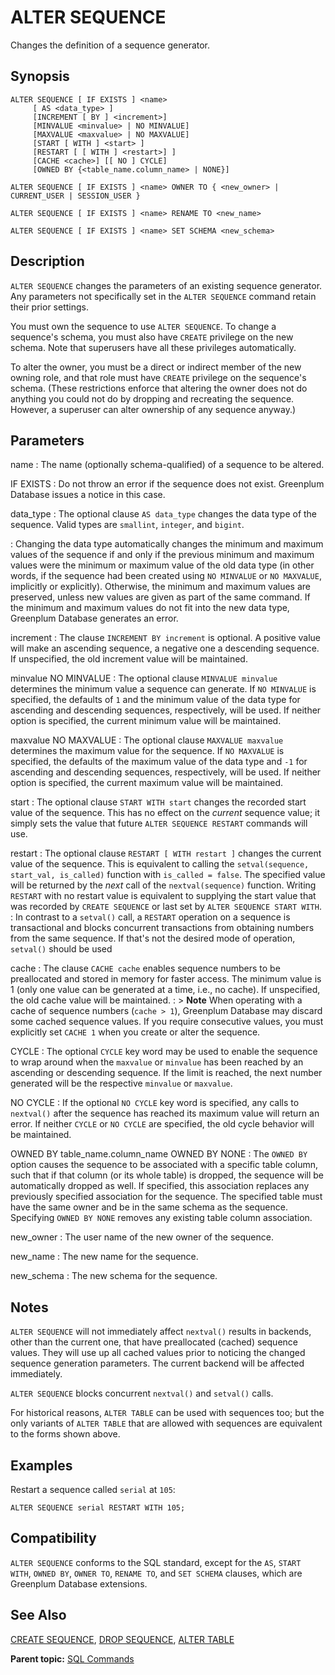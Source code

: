 # ALTER SEQUENCE 

Changes the definition of a sequence generator.

## Synopsis 

``` {#sql_command_synopsis}
ALTER SEQUENCE [ IF EXISTS ] <name>
     [ AS <data_type> ]
     [INCREMENT [ BY ] <increment>] 
     [MINVALUE <minvalue> | NO MINVALUE] 
     [MAXVALUE <maxvalue> | NO MAXVALUE] 
     [START [ WITH ] <start> ]
     [RESTART [ [ WITH ] <restart>] ]
     [CACHE <cache>] [[ NO ] CYCLE] 
     [OWNED BY {<table_name.column_name> | NONE}]

ALTER SEQUENCE [ IF EXISTS ] <name> OWNER TO { <new_owner> | CURRENT_USER | SESSION_USER }

ALTER SEQUENCE [ IF EXISTS ] <name> RENAME TO <new_name>

ALTER SEQUENCE [ IF EXISTS ] <name> SET SCHEMA <new_schema>
```

## Description 

`ALTER SEQUENCE` changes the parameters of an existing sequence generator. Any parameters not specifically set in the `ALTER SEQUENCE` command retain their prior settings.

You must own the sequence to use `ALTER SEQUENCE`. To change a sequence's schema, you must also have `CREATE` privilege on the new schema. Note that superusers have all these privileges automatically.

To alter the owner, you must be a direct or indirect member of the new owning role, and that role must have `CREATE` privilege on the sequence's schema. \(These restrictions enforce that altering the owner does not do anything you could not do by dropping and recreating the sequence. However, a superuser can alter ownership of any sequence anyway.\)

## Parameters 

name
:   The name \(optionally schema-qualified\) of a sequence to be altered.

IF EXISTS
:   Do not throw an error if the sequence does not exist. Greenplum Database issues a notice in this case.

data\_type
:   The optional clause `AS data_type` changes the data type of the sequence. Valid types are `smallint`, `integer`, and `bigint`.

:   Changing the data type automatically changes the minimum and maximum values of the sequence if and only if the previous minimum and maximum values were the minimum or maximum value of the old data type \(in other words, if the sequence had been created using `NO MINVALUE` or `NO MAXVALUE`, implicitly or explicitly\). Otherwise, the minimum and maximum values are preserved, unless new values are given as part of the same command. If the minimum and maximum values do not fit into the new data type, Greenplum Database generates an error.

increment
:   The clause `INCREMENT BY increment` is optional. A positive value will make an ascending sequence, a negative one a descending sequence. If unspecified, the old increment value will be maintained.

minvalue
NO MINVALUE
:   The optional clause `MINVALUE minvalue` determines the minimum value a sequence can generate. If `NO MINVALUE` is specified, the defaults of `1` and the minimum value of the data type for ascending and descending sequences, respectively, will be used. If neither option is specified, the current minimum value will be maintained.

maxvalue
NO MAXVALUE
:   The optional clause `MAXVALUE maxvalue` determines the maximum value for the sequence. If `NO MAXVALUE` is specified, the defaults of the maximum value of the data type and `-1` for ascending and descending sequences, respectively, will be used. If neither option is specified, the current maximum value will be maintained.

start
:   The optional clause `START WITH start` changes the recorded start value of the sequence. This has no effect on the *current* sequence value; it simply sets the value that future `ALTER SEQUENCE RESTART` commands will use.

restart
:   The optional clause `RESTART [ WITH restart ]` changes the current value of the sequence. This is equivalent to calling the `setval(sequence, start_val, is_called)` function with `is_called = false`. The specified value will be returned by the *next* call of the `nextval(sequence)` function. Writing `RESTART` with no restart value is equivalent to supplying the start value that was recorded by `CREATE SEQUENCE` or last set by `ALTER SEQUENCE START WITH`.
:   In contrast to a `setval()` call, a `RESTART` operation on a sequence is transactional and blocks concurrent transactions from obtaining numbers from the same sequence. If that's not the desired mode of operation, `setval()` should be used

cache
:   The clause `CACHE cache` enables sequence numbers to be preallocated and stored in memory for faster access. The minimum value is 1 \(only one value can be generated at a time, i.e., no cache\). If unspecified, the old cache value will be maintained.
:   > **Note** When operating with a cache of sequence numbers (`cache > 1`), Greenplum Database may discard some cached sequence values. If you require consecutive values, you must explicitly set `CACHE 1` when you create or alter the sequence.

CYCLE
:   The optional `CYCLE` key word may be used to enable the sequence to wrap around when the `maxvalue` or `minvalue` has been reached by an ascending or descending sequence. If the limit is reached, the next number generated will be the respective `minvalue` or `maxvalue`.

NO CYCLE
:   If the optional `NO CYCLE` key word is specified, any calls to `nextval()` after the sequence has reached its maximum value will return an error. If neither `CYCLE` or `NO CYCLE` are specified, the old cycle behavior will be maintained.

OWNED BY table\_name.column\_name
OWNED BY NONE
:   The `OWNED BY` option causes the sequence to be associated with a specific table column, such that if that column \(or its whole table\) is dropped, the sequence will be automatically dropped as well. If specified, this association replaces any previously specified association for the sequence. The specified table must have the same owner and be in the same schema as the sequence. Specifying `OWNED BY NONE` removes any existing table column association.

new\_owner
:   The user name of the new owner of the sequence.

new\_name
:   The new name for the sequence.

new\_schema
:   The new schema for the sequence.

## Notes 

`ALTER SEQUENCE` will not immediately affect `nextval()` results in backends, other than the current one, that have preallocated \(cached\) sequence values. They will use up all cached values prior to noticing the changed sequence generation parameters. The current backend will be affected immediately.

`ALTER SEQUENCE` blocks concurrent `nextval()` and `setval()` calls.

For historical reasons, `ALTER TABLE` can be used with sequences too; but the only variants of `ALTER TABLE` that are allowed with sequences are equivalent to the forms shown above.

## Examples 

Restart a sequence called `serial` at `105`:

```
ALTER SEQUENCE serial RESTART WITH 105;
```

## Compatibility 

`ALTER SEQUENCE` conforms to the SQL standard, except for the `AS`, `START WITH`, `OWNED BY`, `OWNER TO`, `RENAME TO`, and `SET SCHEMA` clauses, which are Greenplum Database extensions.

## See Also 

[CREATE SEQUENCE](CREATE_SEQUENCE.html), [DROP SEQUENCE](DROP_SEQUENCE.html), [ALTER TABLE](ALTER_TABLE.html)

**Parent topic:** [SQL Commands](../sql_commands/sql_ref.html)

